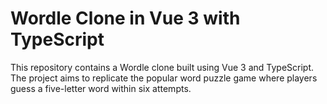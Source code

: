 # Wordle Clone in Vue 3 with TypeScript
This repository contains a Wordle clone built using Vue 3 and TypeScript. The project aims to replicate the popular word puzzle game where players guess a five-letter word within six attempts.

